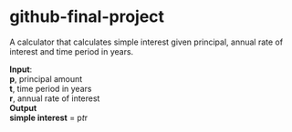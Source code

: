 # github-final-project

A calculator that calculates simple interest given principal, annual rate of interest and time period in years.

**Input**:\
   **p**, principal amount\
   **t**, time period in years\
   **r**, annual rate of interest\
**Output**\
   **simple interest** = p*t*r
